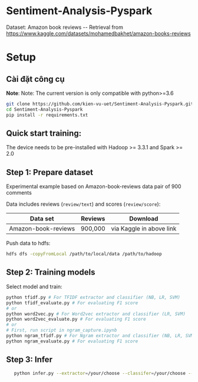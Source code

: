 # Sentiment-Analysis-Pyspark

Dataset: Amazon book reviews
-- Retrieval from https://www.kaggle.com/datasets/mohamedbakhet/amazon-books-reviews

# Setup
## Cài đặt công cụ

**Note**:
Note:
The current version is only compatible with python>=3.6
```bash
git clone https://github.com/kien-vu-uet/Sentiment-Analysis-Pyspark.git
cd Sentiment-Analysis-Pyspark
pip install -r requirements.txt
```

## Quick start training: 
The device needs to be pre-installed with Hadoop >= 3.3.1 and Spark >= 2.0

## Step 1: Prepare dataset

Experimental example based on Amazon-book-reviews data pair of 900 comments

Data includes reviews (`review/text`) and scores (`review/score`):

| Data set               | Reviews    |                    Download                   |
| :--------------------: | :--------: | :-------------------------------------------: |
| Amazon-book-reviews    | 900,000    | via Kaggle in above link                      |

Push data to hdfs: 
```bash
hdfs dfs -copyFromLocal /path/to/local/data /path/to/hadoop
```

## Step 2: Training models

Select model and train:
```bash
python tfidf.py # For TFIDF extractor and classifier (NB, LR, SVM)
python tfidf_evaluate.py # For evaluating F1 score 
# or
python word2vec.py # For Word2vec extractor and classifier (LR, SVM)
python word2vec_evaluate.py # For evaluating F1 score
# or
# First, run script in ngram_capture.ipynb
python ngram_tfidf.py # For Ngram extractor and classifier (NB, LR, SVM)
python ngram_evaluate.py # For evaluating F1 score
```
## Step 3: Infer
```bash
   python infer.py --extractor=/your/choose --classifer=/your/choose --input=/path/to/your/txt/input --output=/path/to/your/txt/output
```
